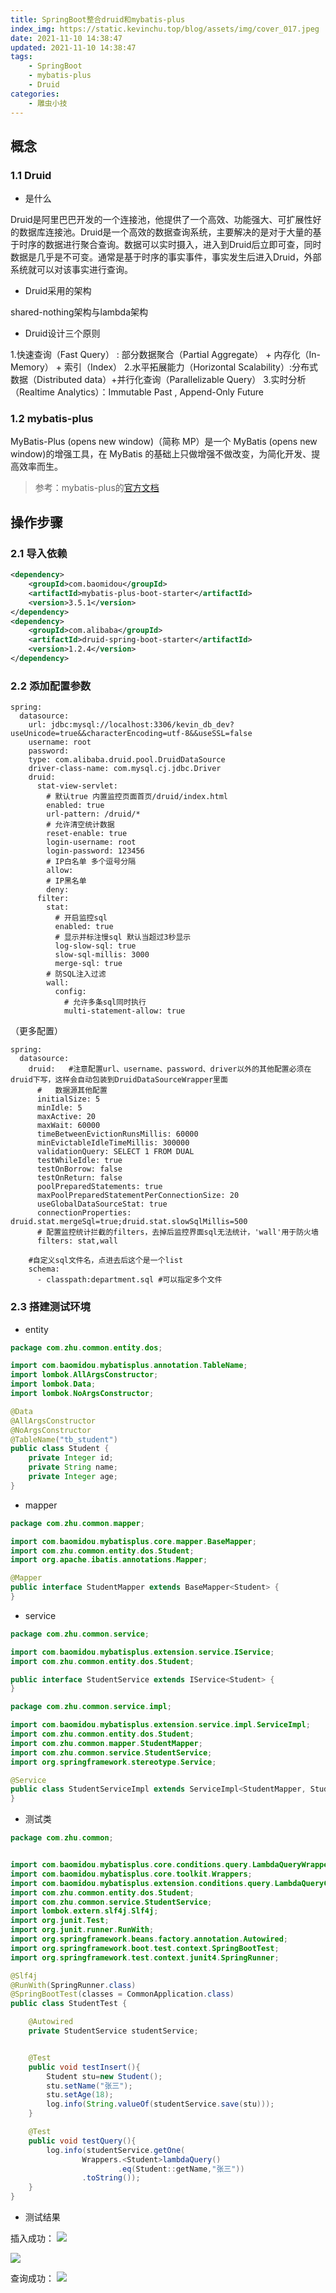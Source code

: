 ```yaml
---
title: SpringBoot整合druid和mybatis-plus
index_img: https://static.kevinchu.top/blog/assets/img/cover_017.jpeg
date: 2021-11-10 14:38:47
updated: 2021-11-10 14:38:47
tags:
    - SpringBoot
    - mybatis-plus
    - Druid
categories:
    - 雕虫小技
---
```

## 概念
### 1.1 Druid

- 是什么

Druid是阿里巴巴开发的一个连接池，他提供了一个高效、功能强大、可扩展性好的数据库连接池。Druid是一个高效的数据查询系统，主要解决的是对于大量的基于时序的数据进行聚合查询。数据可以实时摄入，进入到Druid后立即可查，同时数据是几乎是不可变。通常是基于时序的事实事件，事实发生后进入Druid，外部系统就可以对该事实进行查询。

- Druid采用的架构

shared-nothing架构与lambda架构

- Druid设计三个原则

1.快速查询（Fast Query） : 部分数据聚合（Partial Aggregate） + 内存化（In-Memory） + 索引（Index）
2.水平拓展能力（Horizontal Scalability）:分布式数据（Distributed data）+并行化查询（Parallelizable Query）
3.实时分析（Realtime Analytics）：Immutable Past , Append-Only Future

### 1.2 mybatis-plus
MyBatis-Plus (opens new window)（简称 MP）是一个 MyBatis (opens new window)的增强工具，在 MyBatis 的基础上只做增强不做改变，为简化开发、提高效率而生。
>参考：mybatis-plus的[官方文档](https://baomidou.com/)

## 操作步骤
### 2.1 导入依赖
```XML
<dependency>
    <groupId>com.baomidou</groupId>
    <artifactId>mybatis-plus-boot-starter</artifactId>
    <version>3.5.1</version>
</dependency>
<dependency>
    <groupId>com.alibaba</groupId>
    <artifactId>druid-spring-boot-starter</artifactId>
    <version>1.2.4</version>
</dependency>
```

### 2.2 添加配置参数
```YML
spring:
  datasource:
    url: jdbc:mysql://localhost:3306/kevin_db_dev?useUnicode=true&&characterEncoding=utf-8&&useSSL=false
    username: root
    password: 
    type: com.alibaba.druid.pool.DruidDataSource
    driver-class-name: com.mysql.cj.jdbc.Driver
    druid:
      stat-view-servlet:
        # 默认true 内置监控页面首页/druid/index.html
        enabled: true
        url-pattern: /druid/*
        # 允许清空统计数据
        reset-enable: true
        login-username: root
        login-password: 123456
        # IP白名单 多个逗号分隔
        allow:
        # IP黑名单
        deny:
      filter:
        stat:
          # 开启监控sql
          enabled: true
          # 显示并标注慢sql 默认当超过3秒显示
          log-slow-sql: true
          slow-sql-millis: 3000
          merge-sql: true
        # 防SQL注入过滤
        wall:
          config:
            # 允许多条sql同时执行
            multi-statement-allow: true
```
（更多配置）
```YML
spring:
  datasource:
    druid:   #注意配置url、username、password、driver以外的其他配置必须在druid下写，这样会自动包装到DruidDataSourceWrapper里面
      #   数据源其他配置
      initialSize: 5
      minIdle: 5
      maxActive: 20
      maxWait: 60000
      timeBetweenEvictionRunsMillis: 60000
      minEvictableIdleTimeMillis: 300000
      validationQuery: SELECT 1 FROM DUAL
      testWhileIdle: true
      testOnBorrow: false
      testOnReturn: false
      poolPreparedStatements: true
      maxPoolPreparedStatementPerConnectionSize: 20
      useGlobalDataSourceStat: true
      connectionProperties: druid.stat.mergeSql=true;druid.stat.slowSqlMillis=500
      # 配置监控统计拦截的filters，去掉后监控界面sql无法统计，'wall'用于防火墙
      filters: stat,wall

    #自定义sql文件名，点进去后这个是一个list
    schema:
      - classpath:department.sql #可以指定多个文件
```

### 2.3 搭建测试环境

- entity

```JAVA
package com.zhu.common.entity.dos;

import com.baomidou.mybatisplus.annotation.TableName;
import lombok.AllArgsConstructor;
import lombok.Data;
import lombok.NoArgsConstructor;

@Data
@AllArgsConstructor
@NoArgsConstructor
@TableName("tb_student")
public class Student {
    private Integer id;
    private String name;
    private Integer age;
}

```

- mapper

```JAVA
package com.zhu.common.mapper;

import com.baomidou.mybatisplus.core.mapper.BaseMapper;
import com.zhu.common.entity.dos.Student;
import org.apache.ibatis.annotations.Mapper;

@Mapper
public interface StudentMapper extends BaseMapper<Student> {
}

```

- service

```JAVA
package com.zhu.common.service;

import com.baomidou.mybatisplus.extension.service.IService;
import com.zhu.common.entity.dos.Student;

public interface StudentService extends IService<Student> {
}
```

```JAVA
package com.zhu.common.service.impl;

import com.baomidou.mybatisplus.extension.service.impl.ServiceImpl;
import com.zhu.common.entity.dos.Student;
import com.zhu.common.mapper.StudentMapper;
import com.zhu.common.service.StudentService;
import org.springframework.stereotype.Service;

@Service
public class StudentServiceImpl extends ServiceImpl<StudentMapper, Student> implements StudentService {
}

```

- 测试类

```JAVA
package com.zhu.common;


import com.baomidou.mybatisplus.core.conditions.query.LambdaQueryWrapper;
import com.baomidou.mybatisplus.core.toolkit.Wrappers;
import com.baomidou.mybatisplus.extension.conditions.query.LambdaQueryChainWrapper;
import com.zhu.common.entity.dos.Student;
import com.zhu.common.service.StudentService;
import lombok.extern.slf4j.Slf4j;
import org.junit.Test;
import org.junit.runner.RunWith;
import org.springframework.beans.factory.annotation.Autowired;
import org.springframework.boot.test.context.SpringBootTest;
import org.springframework.test.context.junit4.SpringRunner;

@Slf4j
@RunWith(SpringRunner.class)
@SpringBootTest(classes = CommonApplication.class)
public class StudentTest {

    @Autowired
    private StudentService studentService;


    @Test
    public void testInsert(){
        Student stu=new Student();
        stu.setName("张三");
        stu.setAge(18);
        log.info(String.valueOf(studentService.save(stu)));
    }

    @Test
    public void testQuery(){
        log.info(studentService.getOne(
                Wrappers.<Student>lambdaQuery()
                        .eq(Student::getName,"张三"))
                .toString());
    }
}

```

- 测试结果

插入成功：
![](https://static.kevinchu.top/blog/public/20220526153659.png)

![](https://static.kevinchu.top/blog/public/20220526153756.png)


查询成功：
![](https://static.kevinchu.top/blog/public/20220526153858.png)